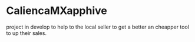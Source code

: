 # CaliencaMXapphive
project in develop to help to the local seller to get a better an cheapper tool to up their sales.
